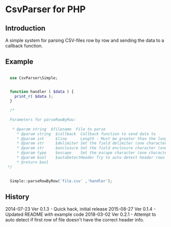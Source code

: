 
# CsvParser for PHP 

## Introduction

A simple system for parsing CSV-files row by row and sending the data to a callback function.


## Example

```php

  use CsvParser\Simple;


  function handler ( $data ) {
  	print_r( $data );
  }

  /* 
  
  Parameters for parseRowByRow: 
  
   * @param string  $filename  File to parse
	 * @param string  $callback  Callback function to send data to
	 * @param int     $line      Length - Must be greater than the longest line (in characters) to be found in the CSV file (allowing for trailing line-end characters).
	 * @param str     $delimiter Set the field delimiter (one character only).
	 * @param str     $enclosure Set the field enclosure character (one character only)
	 * @param type    $escape    Set the escape character (one character only). Defaults as a backslash.
     * @param bool    $autoDetectHeader Try to auto detect header rows - if false, line 1 i always used
	 * @return bool
 */

  
  Simple::parseRowByRow('file.csv' ,'handler');

```


## History

2014-07-23 Ver 0.1.3	- Quick hack, initial release
2015-08-27 Ver 0.1.4 	- Updated README with example code
2018-03-02 Ver 0.2.1    - Attempt to auto detect if first row of file doesn't have the correct header info. 

